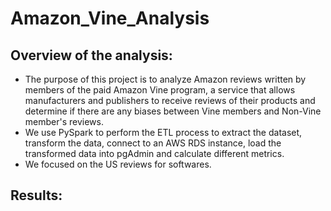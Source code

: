 # Amazon_Vine_Analysis
## Overview of the analysis:
* The purpose of this project is to analyze Amazon reviews written by members of the paid Amazon Vine program, a service that allows manufacturers and publishers to receive reviews of their products and determine if there are any biases between Vine members and Non-Vine member's reviews.
* We use PySpark to perform the ETL process to extract the dataset, transform the data, connect to an AWS RDS instance, load the transformed data into pgAdmin and calculate different metrics.
* We focused on the US reviews for softwares.

## Results:
